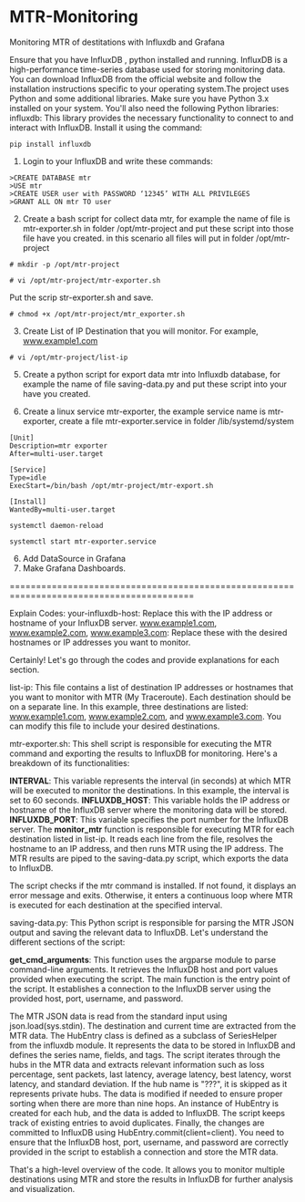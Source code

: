 # MTR-Monitoring

Monitoring MTR of destitations with Influxdb and Grafana

Ensure that you have InfluxDB , python installed and running. InfluxDB is a high-performance time-series database used for storing monitoring data. You can download InfluxDB from the official website and follow the installation instructions specific to your operating system.The project uses Python and some additional libraries. Make sure you have Python 3.x installed on your system. You'll also need the following Python libraries:
influxdb: This library provides the necessary functionality to connect to and interact with InfluxDB. Install it using the command: 

``` 
pip install influxdb
```

1) Login to your InfluxDB and write these commands:

```
>CREATE DATABASE mtr
>USE mtr
>CREATE USER user with PASSWORD ‘12345’ WITH ALL PRIVILEGES
>GRANT ALL ON mtr TO user
```
2) Create a bash script for collect data mtr, for example the name of file is mtr-exporter.sh in folder /opt/mtr-project and put these script into those file have you created. in this scenario all files will put in folder /opt/mtr-project

``` 
# mkdir -p /opt/mtr-project
```
```
# vi /opt/mtr-project/mtr-exporter.sh
```

Put the scrip str-exporter.sh and save.

``` 
# chmod +x /opt/mtr-project/mtr_exporter.sh
```

3) Create List of IP Destination that you will monitor. For example, www.example1.com
```
# vi /opt/mtr-project/list-ip
```
5) Create a python script for export data mtr into Influxdb database, for example the name of file saving-data.py and put these script into your have you created.

6) Create a linux service mtr-exporter, the example service name is mtr-exporter, create a file mtr-exporter.service in folder /lib/systemd/system

```
[Unit]
Description=mtr exporter
After=multi-user.target

[Service]
Type=idle
ExecStart=/bin/bash /opt/mtr-project/mtr-export.sh

[Install]
WantedBy=multi-user.target
```
``` 
systemctl daemon-reload
```
``` 
systemctl start mtr-exporter.service
```

6) Add DataSource in Grafana
7) Make Grafana Dashboards.


=========================================================================================

Explain Codes:
your-influxdb-host: Replace this with the IP address or hostname of your InfluxDB server.
www.example1.com, www.example2.com, www.example3.com: Replace these with the desired hostnames or IP addresses you want to monitor.

Certainly! Let's go through the codes and provide explanations for each section.

list-ip:
This file contains a list of destination IP addresses or hostnames that you want to monitor with MTR (My Traceroute). Each destination should be on a separate line. In this example, three destinations are listed: www.example1.com, www.example2.com, and www.example3.com. You can modify this file to include your desired destinations.

mtr-exporter.sh:
This shell script is responsible for executing the MTR command and exporting the results to InfluxDB for monitoring. Here's a breakdown of its functionalities:

**INTERVAL**: This variable represents the interval (in seconds) at which MTR will be executed to monitor the destinations. In this example, the interval is set to 60 seconds.
**INFLUXDB_HOST**: This variable holds the IP address or hostname of the InfluxDB server where the monitoring data will be stored.
**INFLUXDB_PORT**: This variable specifies the port number for the InfluxDB server.
The **monitor_mtr** function is responsible for executing MTR for each destination listed in list-ip. It reads each line from the file, resolves the hostname to an IP address, and then runs MTR using the IP address. The MTR results are piped to the saving-data.py script, which exports the data to InfluxDB.

The script checks if the mtr command is installed. If not found, it displays an error message and exits. Otherwise, it enters a continuous loop where MTR is executed for each destination at the specified interval.

saving-data.py:
This Python script is responsible for parsing the MTR JSON output and saving the relevant data to InfluxDB. Let's understand the different sections of the script:

**get_cmd_arguments**: This function uses the argparse module to parse command-line arguments. It retrieves the InfluxDB host and port values provided when executing the script.
The main function is the entry point of the script. It establishes a connection to the InfluxDB server using the provided host, port, username, and password.

The MTR JSON data is read from the standard input using json.load(sys.stdin).
The destination and current time are extracted from the MTR data.
The HubEntry class is defined as a subclass of SeriesHelper from the influxdb module. It represents the data to be stored in InfluxDB and defines the series name, fields, and tags.
The script iterates through the hubs in the MTR data and extracts relevant information such as loss percentage, sent packets, last latency, average latency, best latency, worst latency, and standard deviation.
If the hub name is "???", it is skipped as it represents private hubs.
The data is modified if needed to ensure proper sorting when there are more than nine hops.
An instance of HubEntry is created for each hub, and the data is added to InfluxDB.
The script keeps track of existing entries to avoid duplicates.
Finally, the changes are committed to InfluxDB using HubEntry.commit(client=client).
You need to ensure that the InfluxDB host, port, username, and password are correctly provided in the script to establish a connection and store the MTR data.

That's a high-level overview of the code. It allows you to monitor multiple destinations using MTR and store the results in InfluxDB for further analysis and visualization.
